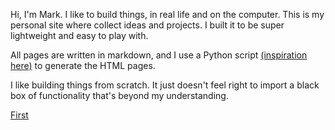 Hi, I'm Mark. I like to build things, in real life and on the computer. This is my personal site where collect ideas and projects. I built it to be super lightweight and easy to play with.

All pages are written in markdown, and I use a Python script [(inspiration here)](https://blog.hamaluik.ca/posts/build-your-own-static-site-generator/) to generate the HTML pages. 

I like building things from scratch. It just doesn't feel right to import a black box of functionality that's beyond my understanding.

[First](first.html)